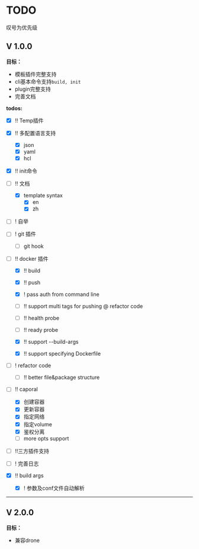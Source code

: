 # TODO

叹号为优先级

## V 1.0.0

**目标：**

* 模板插件完整支持
* cli基本命令支持`build, init`
* plugin完整支持
* 完善文档

**todos:**

- [x] !! Temp插件
- [x] !! 多配置语言支持
    - [x] json
    - [x] yaml
    - [x] hcl
- [x] !! init命令
- [ ] !! 文档
    - [x] template syntax
        - [x] en
        - [x] zh
- [ ] ! 自举
- [ ] ! git 插件
    - [ ] git hook
- [ ] !! docker 插件
    - [x] !! build
    - [x] !! push
    - [x] ! pass auth from command line
    - [ ] !! support multi tags for pushing @ refactor code
    - [ ] !! health probe
    - [ ] !! ready probe
    - [x] !! support --build-args
    - [x] !! support specifying Dockerfile
    
    
    
- [ ] ! refactor code
    - [ ] !! better file&package structure
- [ ] !! caporal
    - [x] 创建容器
    - [x] 更新容器
    - [x] 指定网络
    - [x] 指定volume
    - [x] 鉴权分离
    - [ ] more opts support
    
- [ ] !!三方插件支持
    
- [ ] ! 完善日志
- [x] !! build args
    - [x] ! 参数及conf文件自动解析

----

## V 2.0.0

**目标：**

* 兼容drone
